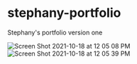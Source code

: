 # stephany-portfolio

Stephany's portfolio version one 

![Screen Shot 2021-10-18 at 12 05 08 PM](https://user-images.githubusercontent.com/81532183/137776349-6decfc53-df74-4dbf-8c75-8ccb4c01ccb1.png)
![Screen Shot 2021-10-18 at 12 05 39 PM](https://user-images.githubusercontent.com/81532183/137776359-8035bf13-645f-4a6d-b956-53f6cf9c1c9e.png)

